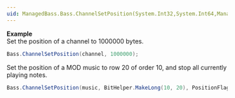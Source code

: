 ```yaml
---
uid: ManagedBass.Bass.ChannelSetPosition(System.Int32,System.Int64,ManagedBass.PositionFlags)
---
```


**Example**  
Set the position of a channel to 1000000 bytes.

```csharp
Bass.ChannelSetPosition(channel, 1000000);
```

Set the position of a MOD music to row 20 of order 10, and stop all currently playing notes. 

```csharp
Bass.ChannelSetPosition(music, BitHelper.MakeLong(10, 20), PositionFlags.MusicOrders | PositionFlags.MusicPositionReset);
```